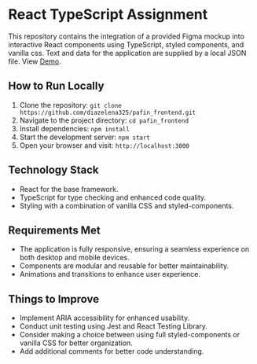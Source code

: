 # React TypeScript Assignment

This repository contains the integration of a provided Figma mockup into interactive React components using TypeScript, styled components, and vanilla css. Text and data for the application are supplied by a local JSON file. View [Demo](https://pafinfe-ediaz.netlify.app).

## How to Run Locally

1. Clone the repository: `git clone https://github.com/diazelena325/pafin_frontend.git`
2. Navigate to the project directory: `cd pafin_frontend`
3. Install dependencies: `npm install`
4. Start the development server: `npm start`
5. Open your browser and visit: `http://localhost:3000`

## Technology Stack

- React for the base framework.
- TypeScript for type checking and enhanced code quality.
- Styling with a combination of vanilla CSS and styled-components.

## Requirements Met

- The application is fully responsive, ensuring a seamless experience on both desktop and mobile devices.
- Components are modular and reusable for better maintainability.
- Animations and transitions to enhance user experience.

## Things to Improve

- Implement ARIA accessibility for enhanced usability.
- Conduct unit testing using Jest and React Testing Library.
- Consider making a choice between using full styled-components or vanilla CSS for better organization.
- Add additional comments for better code understanding.
